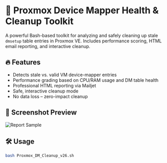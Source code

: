 # 🧹 Proxmox Device Mapper Health & Cleanup Toolkit

A powerful Bash-based toolkit for analyzing and safely cleaning up stale `dmsetup` table entries in Proxmox VE. Includes performance scoring, HTML email reporting, and interactive cleanup.

## 🔥 Features
- Detects stale vs. valid VM device-mapper entries
- Performance grading based on CPU/RAM usage and DM table health
- Professional HTML reporting via Mailjet
- Safe, interactive cleanup mode
- No data loss – zero-impact cleanup

## 📸 Screenshot Preview
![Report Sample](https://github.com/keithrlucier/proxmox-dm-health-check/main/sample-report.png)

## 🛠 Usage
```bash
bash Proxmox_DM_Cleanup_v26.sh
